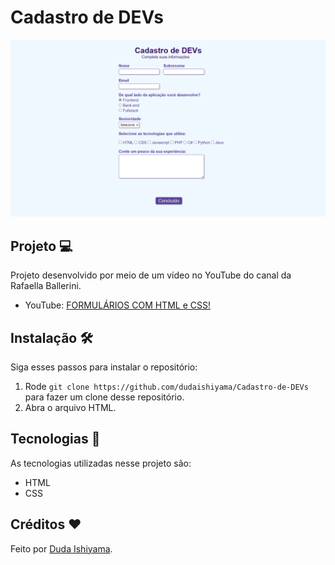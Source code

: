 # Cadastro de DEVs
![preview](./preview/Cadastro-de-DEVs.png)

## Projeto 💻
Projeto desenvolvido por meio de um vídeo no YouTube do canal da Rafaella Ballerini.
- YouTube: [FORMULÁRIOS COM HTML e CSS!](https://youtu.be/wwqOJ2o84S4?si=Jb82sbObT5TOe_HB)

## Instalação 🛠
Siga esses passos para instalar o repositório:
1. Rode `git clone https://github.com/dudaishiyama/Cadastro-de-DEVs` para fazer um clone desse repositório.
2. Abra o arquivo HTML.

## Tecnologias 🚀
As tecnologias utilizadas nesse projeto são:
- HTML
- CSS

## Créditos ❤️
Feito por [Duda Ishiyama](https://github.com/dudaishiyama/).